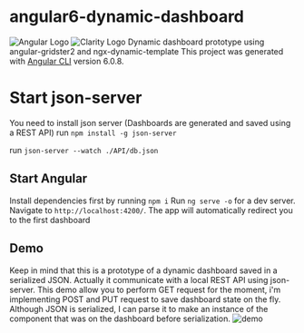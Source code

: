 # angular6-dynamic-dashboard 

![Angular Logo](https://avatars0.githubusercontent.com/u/139426?s=200&v=4) ![Clarity Logo](https://raw.githubusercontent.com/vmware/clarity/master/logo.png)
Dynamic dashboard prototype using angular-gridster2 and ngx-dynamic-template
This project was generated with [Angular CLI](https://github.com/angular/angular-cli) version 6.0.8.

# Start json-server
You need to install json server (Dashboards are generated and saved using a REST API)
run `npm install -g json-server`

run `json-server --watch ./API/db.json`

## Start Angular
Install dependencies first by running `npm i`
Run `ng serve -o` for a dev server. 
Navigate to `http://localhost:4200/`. The app will automatically redirect you to the first dashboard

## Demo
Keep in mind that this is a prototype of a dynamic dashboard saved in a serialized JSON. Actually it communicate with a local REST API using json-server.
This demo allow you to perform GET request for the moment, i'm implementing POST and PUT request to save dashboard state on the fly.
Although JSON is serialized, I can parse it to make an instance of the component that was on the dashboard before serialization.
![demo](demo.gif)